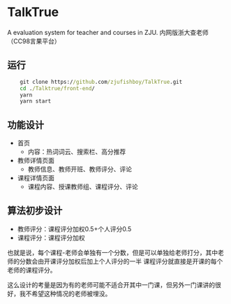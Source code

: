 # TalkTrue

A evaluation system for teacher and courses in ZJU. 内网版浙大查老师（CC98言果平台）

## 运行

```cmd
    git clone https://github.com/zjufishboy/TalkTrue.git
    cd ./Talktrue/front-end/
    yarn
    yarn start
```

## 功能设计

- 首页
  - 内容：热词词云、搜索栏、高分推荐
- 教师详情页面
  - 教师信息、教师开班、教师评分、评论
- 课程详情页面
  - 课程内容、授课教师组、课程评分、评论

## 算法初步设计

- 教师评分：课程评分加权0.5+个人评分0.5
- 课程评分：课程评分加权

也就是说，每个课程-老师会单独有一个分数，但是可以单独给老师打分，其中老师的分数会由开课评分加权后加上个人评分的一半
课程评分就直接是开课的每个老师的课程评分。

这么设计的考量是因为有的老师可能不适合开其中一门课，但另外一门课讲的很好，我不希望这种情况的老师被埋没。

